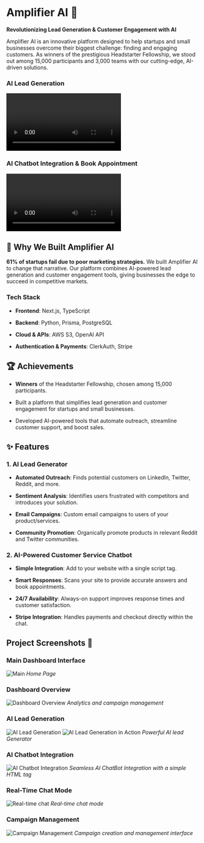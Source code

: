 # Amplifier AI 🚀

**Revolutionizing Lead Generation & Customer Engagement with AI**

Amplifier AI is an innovative platform designed to help startups and small businesses overcome their biggest challenge: finding and engaging customers. As winners of the prestigious Headstarter Fellowship, we stood out among 15,000 participants and 3,000 teams with our cutting-edge, AI-driven solutions.

### AI Lead Generation

<video controls src="public/images/Presentation1.mp4" title="Lead Generation Example with Faizan"></video>

### AI Chatbot Integration & Book Appointment

<video controls src="public/images/Presentation2.mp4" title="Chatbot answers questions and book an appointment"></video>

## 🌟 Why We Built Amplifier AI

**61% of startups fail due to poor marketing strategies.** We built Amplifier AI to change that narrative. Our platform combines AI-powered lead generation and customer engagement tools, giving businesses the edge to succeed in competitive markets.

### **Tech Stack**

- **Frontend**: Next.js, TypeScript

- **Backend**: Python, Prisma, PostgreSQL

- **Cloud & APIs**: AWS S3, OpenAI API

- **Authentication & Payments**: ClerkAuth, Stripe

## 🏆 Achievements

- **Winners** of the Headstarter Fellowship, chosen among 15,000 participants.

- Built a platform that simplifies lead generation and customer engagement for startups and small businesses.

- Developed AI-powered tools that automate outreach, streamline customer support, and boost sales.

## ✨ Features

### **1. AI Lead Generator**

- **Automated Outreach**: Finds potential customers on LinkedIn, Twitter, Reddit, and more.

- **Sentiment Analysis**: Identifies users frustrated with competitors and introduces your solution.

- **Email Campaigns**: Custom email campaigns to users of your product/services.

- **Community Promotion**: Organically promote products in relevant Reddit and Twitter communities.

### **2. AI-Powered Customer Service Chatbot**

- **Simple Integration**: Add to your website with a single script tag.

- **Smart Responses**: Scans your site to provide accurate answers and book appointments.

- **24/7 Availability**: Always-on support improves response times and customer satisfaction.

- **Stripe Integration**: Handles payments and checkout directly within the chat.

## Project Screenshots 📸

### Main Dashboard Interface

![Main](public/images/AmplifierAI.png)
_Home Page_

### Dashboard Overview

![Dashboard Overview](public/images/desktopamplifier.png)
_Analytics and campaign management_

### AI Lead Generation

![AI Lead Generation](public/images/leadfinder.png)
![AI Lead Generation in Action](public/images/ex1.png)
_Powerful AI lead Generator_

### AI Chatbot Integration

![AI Chatbot Integration](public/images/aichatbot.png)
_Seamless AI ChatBot Integration with a simple HTML tag_

### Real-Time Chat Mode

![Real-time chat](public/images/conversation.png)
_Real-time chat mode_

### Campaign Management

![Campaign Management](public/images/emailmarketing.png)
_Campaign creation and management interface_
